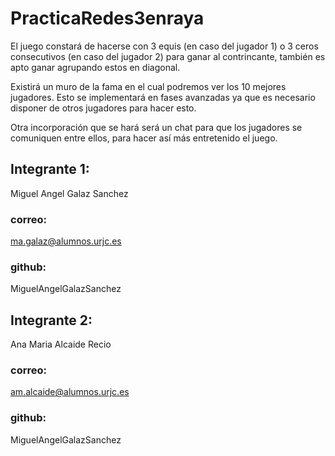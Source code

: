 # PracticaRedes3enraya

El juego constará de hacerse con 3 equis (en caso del jugador 1) o 3 ceros consecutivos (en caso del jugador 2) para ganar al contrincante, también es apto ganar agrupando estos en diagonal.

Existirá un muro de la fama en el cual podremos ver los 10 mejores jugadores. Esto se implementará en fases avanzadas ya que es necesario disponer de otros jugadores para hacer esto.

Otra incorporación que se hará será un chat para que los jugadores se comuniquen entre ellos, para hacer así más entretenido el juego.


## Integrante 1:                                    
Miguel Angel Galaz Sanchez  
### correo:
ma.galaz@alumnos.urjc.es
### github:
MiguelAngelGalazSanchez

## Integrante 2:
Ana Maria Alcaide Recio
### correo:
am.alcaide@alumnos.urjc.es
### github:
MiguelAngelGalazSanchez
